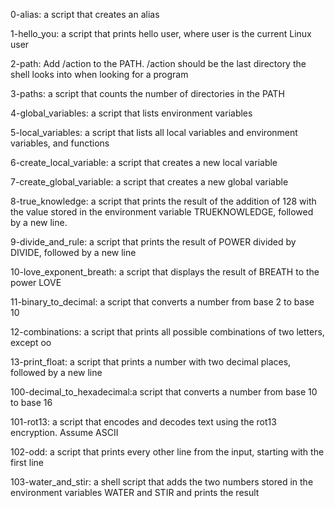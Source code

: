 0-alias: a script that creates an alias

1-hello_you: a script that prints hello user, where user is the current Linux user

2-path: Add /action to the PATH. /action should be the last directory the shell looks into when looking for a program

3-paths: a script that counts the number of directories in the PATH

4-global_variables: a script that lists environment variables

5-local_variables:  a script that lists all local variables and environment variables, and functions

6-create_local_variable: a script that creates a new local variable

7-create_global_variable:  a script that creates a new global variable

8-true_knowledge: a script that prints the result of the addition of 128 with the value stored in the environment variable TRUEKNOWLEDGE, followed by a new line.

9-divide_and_rule: a script that prints the result of POWER divided by DIVIDE, followed by a new line

10-love_exponent_breath: a script that displays the result of BREATH to the power LOVE

11-binary_to_decimal: a script that converts a number from base 2 to base 10

12-combinations: a script that prints all possible combinations of two letters, except oo

13-print_float:  a script that prints a number with two decimal places, followed by a new line

100-decimal_to_hexadecimal:a script that converts a number from base 10 to base 16

101-rot13: a script that encodes and decodes text using the rot13 encryption. Assume ASCII

102-odd: a script that prints every other line from the input, starting with the first line

103-water_and_stir: a shell script that adds the two numbers stored in the environment variables WATER and STIR and prints the result


